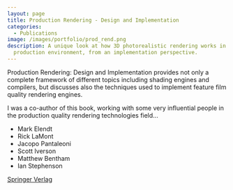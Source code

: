 ```yaml
---
layout: page
title: Production Rendering - Design and Implementation
categories:
  - Publications
image: /images/portfolio/prod_rend.png
description: A unique look at how 3D photorealistic rendering works in a
  production environment, from an implementation perspective.
---
```

Production Rendering: Design and Implementation provides not only a complete framework of different topics including shading engines and compilers, but discusses also the techniques used to implement feature film quality rendering engines.

I was a co-author of this book, working with some very influential people in the production quality rendering technologies field...

* Mark Elendt
* Rick LaMont
* Jacopo Pantaleoni
* Scott Iverson
* Matthew Bentham
* Ian Stephenson

[Springer Verlag](https://link.springer.com/book/10.1007/b138603)